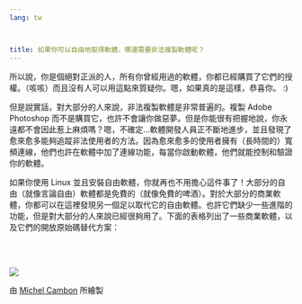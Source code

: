 ```yaml
---
lang: tw



title: 如果你可以自由地取得軟體，哪還需要非法複製軟體呢？
---
```


所以說，你是個絕對正派的人，所有你曾經用過的軟體，你都已經購買了它們的授權。（咳咳）而且沒有人可以用這點來質疑你。嗯，如果真的是這樣，恭喜你。  :)

但是說實話，對大部分的人來說，非法複製軟體是非常普遍的。複製 Adobe Photoshop 而不是購買它，也許不會讓你做惡夢。但是你能很有把握地說，你永遠都不會因此惹上麻煩嗎？嗯，不確定…軟體開發人員正不斷地進步，並且發現了愈來愈多能夠追蹤非法使用者的方法。因為愈來愈多的使用者擁有（長時間的）寬頻連線，他們也許在軟體中加了連線功能，每當你啟動軟體，他們就能控制和驗證你的軟體。

如果你使用 Linux 並且安裝自由軟體，你就再也不用擔心這件事了！大部分的自由（就像言論自由）軟體都是免費的（就像免費的啤酒）。對於大部分的商業軟體，你都可以在這裡發現另一個足以取代它的自由軟體。也許它們缺少一些進階的功能，但是對大部分的人來說已經很夠用了。下面的表格列出了一些商業軟體，以及它們的開放原始碼替代方案：

<?php

table_parser ("Yes", "No", "商業軟體", "開放原始碼軟體", "是否有 Windows 版本？");

?>

<br /><br>

<img src="Images/warez.png" />

由 <a href="http://michel.cambon.free.fr/ampere/salle1bis.htm">Michel Cambon</a> 所繪製




